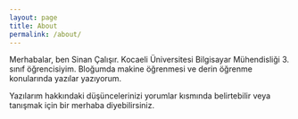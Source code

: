 ```yaml
---
layout: page
title: About
permalink: /about/
---
```

Merhabalar,
ben Sinan Çalışır. Kocaeli Üniversitesi Bilgisayar Mühendisliği 3. sınıf öğrencisiyim. Bloğumda makine öğrenmesi ve derin öğrenme konularında yazılar yazıyorum. 

Yazılarım hakkındaki düşüncelerinizi yorumlar kısmında belirtebilir veya tanışmak için bir merhaba diyebilirsiniz.
